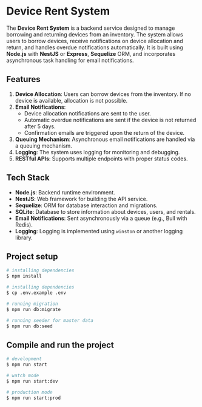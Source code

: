 # Device Rent System

The **Device Rent System** is a backend service designed to manage borrowing and returning devices from an inventory. The system allows users to borrow devices, receive notifications on device allocation and return, and handles overdue notifications automatically. It is built using **Node.js** with **NestJS** or **Express**, **Sequelize** ORM, and incorporates asynchronous task handling for email notifications.

## Features

1. **Device Allocation**: Users can borrow devices from the inventory. If no device is available, allocation is not possible.
2. **Email Notifications**: 
   - Device allocation notifications are sent to the user.
   - Automatic overdue notifications are sent if the device is not returned after 5 days.
   - Confirmation emails are triggered upon the return of the device.
3. **Queuing Mechanism**: Asynchronous email notifications are handled via a queuing mechanism.
4. **Logging**: The system uses logging for monitoring and debugging.
5. **RESTful APIs**: Supports multiple endpoints with proper status codes.

## Tech Stack

- **Node.js**: Backend runtime environment.
- **NestJS**: Web framework for building the API service.
- **Sequelize**: ORM for database interaction and migrations.
- **SQLite**: Database to store information about devices, users, and rentals.
- **Email Notifications**: Sent asynchronously via a queue (e.g., Bull with Redis).
- **Logging**: Logging is implemented using `winston` or another logging library.

## Project setup

```bash
# installing dependencies
$ npm install

# installing dependencies
$ cp .env.example .env

# running migration
$ npm run db:migrate

# running seeder for master data
$ npm run db:seed
```

## Compile and run the project

```bash
# development
$ npm run start

# watch mode
$ npm run start:dev

# production mode
$ npm run start:prod
```